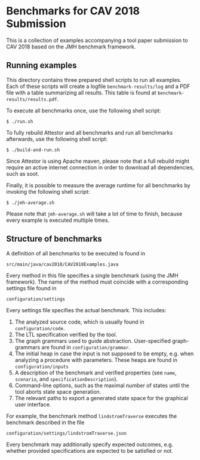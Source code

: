 Benchmarks for CAV 2018 Submission
==================================

This is a collection of examples accompanying a tool paper submission to CAV 2018 based on the JMH benchmark framework.

## Running examples

This directory contains three prepared shell scripts to run all examples.
Each of these scripts will create a logfile `benchmark-results/log` and a PDF file with a table summarizing all results.
This table is found at `benchmark-results/results.pdf`.

To execute all benchmarks once, use the following shell script:

    $ ./run.sh

To fully rebuild Attestor and all benchmarks and run all benchmarks afterwards, use the following shell script:

    $ ./build-and-run.sh
   
Since Attestor is using Apache maven, please note that a full rebuild might require an active internet connection 
in order to download all dependencies, such as soot.

Finally, it is possible to measure the average runtime for all benchmarks by invoking the following shell script:

    $ ./jmh-average.sh

Please note that `jmh-average.sh` will take a lot of time to finish, because every example is executed multiple times.


## Structure of benchmarks

A definition of all benchmarks to be executed is found in

    src/main/java/cav2018/CAV2018Examples.java

Every method in this file specifies a single benchmark (using the JMH framework).
The name of the method must coincide with a corresponding settings file found in

    configuration/settings

Every settings file specifies the actual benchmark. This includes:

1. The analyzed source code, which is usually found in `configuration/code`.
2. The LTL specification verified by the tool.
3. The graph grammars used to guide abstraction. User-specified graph-grammars are found in `configuration/grammar`.
4. The initial heap in case the input is not supposed to be empty, e.g. when analyzing a procedure with parameters. These heaps are found in `configuration/inputs`
6. A description of the benchmark and verified properties (see `name`, `scenario`, and `specificationDescription`).
7. Command-line options, such as the maximal number of states until the tool aborts state space generation.
8. The relevant paths to export a generated state space for the graphical user interface.

For example, the benchmark method `lindstromTraverse` executes the benchmark described in the file

    configuration/settings/lindstromTraverse.json

Every benchmark may additionally specify expected outcomes, e.g. whether provided specifications are expected to be satisfied or not.


